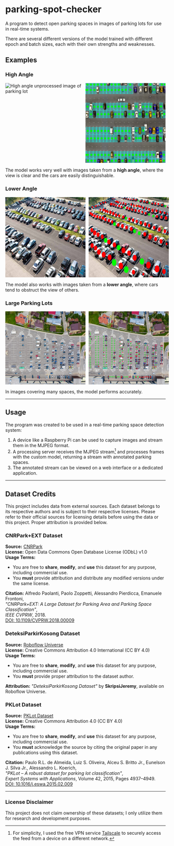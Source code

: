 # parking-spot-checker

A program to detect open parking spaces in images of parking lots for use in real-time systems.

There are several different versions of the model trained with different epoch and batch sizes, each with their own
strengths and weaknesses.

## Examples

### High Angle

<div style="display: flex; flex-direction: row; gap: 10px;">
    <img src="readme_media/high_unprocessed.png" alt="High angle unprocessed image of parking lot" width="50%"/>
    <img src="readme_media/high_processed.png" alt="High angle processed image of parking lot, every unoccupied parking space is annotated" width="50%"/>
</div>

The model works very well with images taken from a **high angle**, where the view is clear and the cars are easily
distinguishable.

### Lower Angle

<div style="display: flex; flex-direction: row; gap: 10px;">
    <img src="readme_media/lower_unprocessed.png" alt="Lower angle unprocessed image of parking lot" width="50%"/>
    <img src="readme_media/lower_processed.png" alt="Lower angle processed image of parking lot, every parking space is annotated" width="50%"/>
</div>

The model also works with images taken from a **lower angle**, where cars tend to obstruct the view of others.

### Large Parking Lots

<div style="display: flex; flex-direction: row; gap: 10px;">
    <img src="readme_media/large_unprocessed.png" alt="Unprocessed image of large parking lot" width="50%"/>
    <img src="readme_media/large_processed.png" alt="Processed image of large parking lot, every parking space is annotated" width="50%"/>
</div>

In images covering many spaces, the model performs accurately.

---

## Usage

The program was created to be used in a real-time parking space detection system:

1. A device like a Raspberry Pi can be used to capture images and stream them in the MJPEG format.
2. A processing server receives the MJPEG stream[^1] and processes frames with the custom model, returning a stream with
   annotated parking spaces.
3. The annotated stream can be viewed on a web interface or a dedicated application.

[^1]: For simplicity, I used the free VPN service [Tailscale](https://tailscale.com/) to securely access the feed from a
device on a different network.

---

## Dataset Credits

This project includes data from external sources. Each dataset belongs to its respective authors and is subject to their
respective licenses. Please refer to their official sources for licensing details before using the data or this project.
Proper attribution is provided below.

### **CNRPark+EXT Dataset**

**Source:** [CNRPark](http://cnrpark.it/)  
**License:** Open Data Commons Open Database License (ODbL) v1.0  
**Usage Terms:**

- You are free to **share**, **modify**, and **use** this dataset for any purpose, including commercial use.
- You **must** provide attribution and distribute any modified versions under the same license.

**Citation:**
Alfredo Paolanti, Paolo Zoppetti, Alessandro Pierdicca, Emanuele Frontoni,  
*"CNRPark+EXT: A Large Dataset for Parking Area and Parking Space Classification"*,  
*IEEE CVPRW*, 2018.  
[DOI: 10.1109/CVPRW.2018.00009](https://doi.org/10.1109/CVPRW.2018.00009)

### **DeteksiParkirKosong Dataset**

**Source:** [Roboflow Universe](https://universe.roboflow.com/skripsijeremy/deteksiparkirkosong)  
**License:** Creative Commons Attribution 4.0 International (CC BY 4.0)  
**Usage Terms:**

- You are free to **share**, **modify**, and **use** this dataset for any purpose, including commercial use.
- You **must** provide proper attribution to the dataset author.

**Attribution:**
*"DeteksiParkirKosong Dataset"* by **SkripsiJeremy**, available on Roboflow Universe.

### **PKLot Dataset**

**Source:** [PKLot Dataset](http://web.inf.ufpr.br/vri/parking-lot-database)  
**License:** Creative Commons Attribution 4.0 (CC BY 4.0)  
**Usage Terms:**

- You are free to **share**, **modify**, and **use** this dataset for any purpose, including commercial use.
- You **must** acknowledge the source by citing the original paper in any publications using this dataset.

**Citation:**
Paulo R.L. de Almeida, Luiz S. Oliveira, Alceu S. Britto Jr., Eunelson J. Silva Jr., Alessandro L. Koerich,  
*"PKLot – A robust dataset for parking lot classification"*,  
*Expert Systems with Applications*, Volume 42, 2015, Pages 4937–4949.  
[DOI: 10.1016/j.eswa.2015.02.009](https://doi.org/10.1016/j.eswa.2015.02.009)

---

### **License Disclaimer**

This project does not claim ownership of these datasets; I only utilize them for research and development purposes.